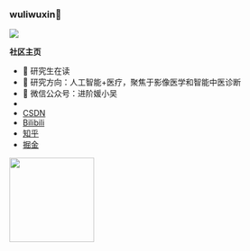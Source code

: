 

###  wuliwuxin👋

![](https://visitor-badge.glitch.me/badge?page_id=wuliwuxin.wuliwuxin)


**社区主页**  

- :orange_book: 研究生在读
- :hammer: 研究方向：人工智能+医疗，聚焦于影像医学和智能中医诊断
- :ram: 微信公众号：进阶媛小吴
- 
- [CSDN](https://blog.csdn.net/wuli_xin?spm=1000.2115.3001.5343&type=lately)
- [Bilibili](https://space.bilibili.com/404809876)
- [知乎](https://www.zhihu.com/people/wu-xin-24-36-6)
- [掘金](https://juejin.cn/user/1556564194370270)

<img height="150" src="https://github.com/wuliwuxin/wuliwuxin/blob/main/wechat.png" />
<!--
**shengxinjing/shengxinjing** is a ✨ _special_ ✨ repository because its `README.md` (this file) appears on your GitHub profile.

Here are some ideas to get you started:

- 🔭 I’m currently working on ...
- 🌱 I’m currently learning ...
- 👯 I’m looking to collaborate on ...
- 🤔 I’m looking for help with ...
- 💬 Ask me about ...
- 📫 How to reach me: ...
- 😄 Pronouns: ...
- ⚡ Fun fact: ...
-->

<img align="right" src="https://github-readme-stats.vercel.app/api?username=wuliwuxin&show_icons=true&icon_color=CE1D2D&text_color=718096&bg_color=ffffff&hide_title=true" />


